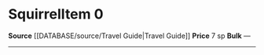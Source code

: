 ﻿---
id: '1695'
item_category: Animals and Gear
item_subcategory: Animals
level: '0'
name: Squirrel
price: 7 sp
rarity: Common
source: '[[DATABASE/source/Travel Guide|Travel Guide]]'
subcategory: animalgear
type: Item

---
# Squirrel<span class="item-type">Item 0</span>

**Source** [[DATABASE/source/Travel Guide|Travel Guide]]
**Price** 7 sp
**Bulk** —

---